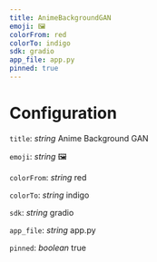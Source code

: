 ```yaml
---
title: AnimeBackgroundGAN
emoji: 🖼
colorFrom: red
colorTo: indigo
sdk: gradio
app_file: app.py
pinned: true
---
```


# Configuration

`title`: _string_
Anime Background GAN

`emoji`: _string_
🖼

`colorFrom`: _string_
red

`colorTo`: _string_
indigo

`sdk`: _string_
gradio

`app_file`: _string_
app.py

`pinned`: _boolean_
true
